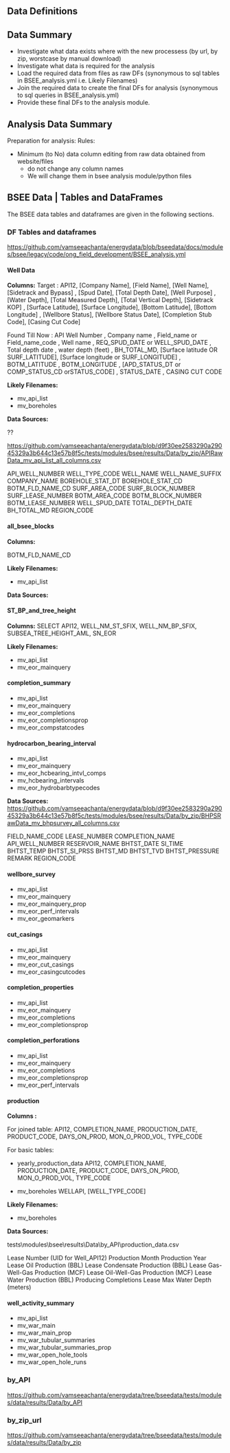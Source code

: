 ## Data Definitions

## Data Summary

- Investigate what data exists where with the new processess (by url, by zip, worstcase by manual download)
- Investigate what data is required for the analysis
- Load the required data from files as raw DFs (synonymous to sql tables in BSEE_analysis.yml i.e. Likely Filenames)
- Join the required data to create the final DFs for analysis (synonymous to sql queries in BSEE_analysis.yml)
- Provide these final DFs to the analysis module.

## Analysis Data Summary

Preparation for analysis:
Rules:
- Minimum (to No) data column editing from raw data obtained from website/files
  - do not change any column names
  - We will change them in bsee analysis module/python files


## BSEE Data | Tables and DataFrames

The BSEE data tables and dataframes are given in the following sections.

### DF Tables and dataframes 

<https://github.com/vamseeachanta/energydata/blob/bseedata/docs/modules/bsee/legacy/code/ong_field_development/BSEE_analysis.yml>

#### Well Data

**Columns:**
Target : API12, [Company Name], [Field Name], [Well Name], [Sidetrack and Bypass]
            , [Spud Date], [Total Depth Date], [Well Purpose]
            , [Water Depth], [Total Measured Depth], [Total Vertical Depth], [Sidetrack KOP]
            , [Surface Latitude], [Surface Longitude], [Bottom Latitude], [Bottom Longitude]
            , [Wellbore Status], [Wellbore Status Date], [Completion Stub Code], [Casing Cut Code]

Found Till Now : API Well Number , Company name , Field_name or Field_name_code , Well name , REQ_SPUD_DATE or WELL_SPUD_DATE , 
        Total depth date , water depth (feet) , BH_TOTAL_MD, [Surface latitude OR SURF_LATITUDE], [Surface longitude or SURF_LONGITUDE] , BOTM_LATITUDE , BOTM_LONGITUDE , [APD_STATUS_DT or COMP_STATUS_CD orSTATUS_CODE] , STATUS_DATE , CASING CUT CODE

**Likely Filenames:**

- mv_api_list
- mv_boreholes

**Data Sources:**

??

https://github.com/vamseeachanta/energydata/blob/d9f30ee2583290a29045329a3b644c13e57b8f5c/tests/modules/bsee/results/Data/by_zip/APIRawData_mv_api_list_all_columns.csv

API_WELL_NUMBER
WELL_TYPE_CODE
WELL_NAME
WELL_NAME_SUFFIX
COMPANY_NAME
BOREHOLE_STAT_DT
BOREHOLE_STAT_CD
BOTM_FLD_NAME_CD
SURF_AREA_CODE
SURF_BLOCK_NUMBER
SURF_LEASE_NUMBER
BOTM_AREA_CODE
BOTM_BLOCK_NUMBER
BOTM_LEASE_NUMBER
WELL_SPUD_DATE
TOTAL_DEPTH_DATE
BH_TOTAL_MD
REGION_CODE

#### all_bsee_blocks

**Columns:**

BOTM_FLD_NAME_CD

**Likely Filenames:**

- mv_api_list

**Data Sources:**


#### ST_BP_and_tree_height

**Columns:**
SELECT API12, WELL_NM_ST_SFIX, WELL_NM_BP_SFIX, SUBSEA_TREE_HEIGHT_AML, SN_EOR

**Likely Filenames:**

- mv_api_list
- mv_eor_mainquery

#### completion_summary

- mv_api_list
- mv_eor_mainquery
- mv_eor_completions
- mv_eor_completionsprop
- mv_eor_compstatcodes

#### hydrocarbon_bearing_interval

- mv_api_list
- mv_eor_mainquery
- mv_eor_hcbearing_intvl_comps
- mv_hcbearing_intervals
- mv_eor_hydrobarbtypecodes


**Data Sources:**
https://github.com/vamseeachanta/energydata/blob/d9f30ee2583290a29045329a3b644c13e57b8f5c/tests/modules/bsee/results/Data/by_zip/BHPSRawData_mv_bhpsurvey_all_columns.csv

FIELD_NAME_CODE
LEASE_NUMBER
COMPLETION_NAME
API_WELL_NUMBER
RESERVOIR_NAME
BHTST_DATE
SI_TIME
BHTST_TEMP
BHTST_SI_PRSS
BHTST_MD
BHTST_TVD
BHTST_PRESSURE
REMARK
REGION_CODE

#### wellbore_survey

- mv_api_list
- mv_eor_mainquery
- mv_eor_mainquery_prop
- mv_eor_perf_intervals
- mv_eor_geomarkers

#### cut_casings

- mv_api_list
- mv_eor_mainquery
- mv_eor_cut_casings
- mv_eor_casingcutcodes

#### completion_properties

- mv_api_list
- mv_eor_mainquery
- mv_eor_completions
- mv_eor_completionsprop

#### completion_perforations

- mv_api_list
- mv_eor_mainquery
- mv_eor_completions
- mv_eor_completionsprop
- mv_eor_perf_intervals

#### production

**Columns :**

For joined table:
API12, COMPLETION_NAME, PRODUCTION_DATE, PRODUCT_CODE, DAYS_ON_PROD, MON_O_PROD_VOL, TYPE_CODE

For basic tables:
- yearly_production_data
API12, COMPLETION_NAME, PRODUCTION_DATE, PRODUCT_CODE, DAYS_ON_PROD, MON_O_PROD_VOL, TYPE_CODE

- mv_boreholes
WELLAPI, [WELL_TYPE_CODE]


**Likely Filenames:**

- mv_boreholes

**Data Sources:**

tests\modules\bsee\results\Data\by_API\production_data.csv

Lease Number (UID for Well_API12)
Production Month
Production Year
Lease Oil Production (BBL)
Lease Condensate Production (BBL)
Lease Gas-Well-Gas Production (MCF)
Lease Oil-Well-Gas Production (MCF)
Lease Water Production (BBL)
Producing Completions
Lease Max Water Depth (meters)

#### well_activity_summary

- mv_api_list
- mv_war_main
- mv_war_main_prop
- mv_war_tubular_summaries
- mv_war_tubular_summaries_prop
- mv_war_open_hole_tools
- mv_war_open_hole_runs

### by_API

<https://github.com/vamseeachanta/energydata/tree/bseedata/tests/modules/data/results/Data/by_API>

### by_zip_url

<https://github.com/vamseeachanta/energydata/tree/bseedata/tests/modules/data/results/Data/by_zip>
